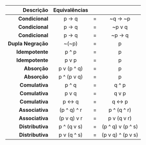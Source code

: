 | Descrição                  | Equivalências    |   |                      |
| --------------------------:|:----------------:|:-:|:--------------------:|
| **Condicional**            | p → q            | = | ~q → ~p              |
| **Condicional**            | p → q            | = | ~p v q               |
| **Condicional**            | p → q            | = | ~p → q               |
| **Dupla Negração**         | ~(~p)            | = | p                    |
| **Idempotente**            | p ^ p            | = | p                    |
| **Idempotente**            | p v p            | = | p                    |
| **Absorção**               | p v (p ^ q)      | = | p                    |
| **Absorção**               | p ^ (p v q)      | = | p                    |
| **Comulativa**             | p ^ q            | = | q ^ p                |
| **Comulativa**             | p v q            | = | q v p                |
| **Comulativa**             | p ↔ q            | = | q ↔ p                |
| **Associativa**            | (p ^ q) ^ r      | = | p ^ (q ^ r)          |
| **Associativa**            | (p v q) v r      | = | p v (q v r)          |
| **Distributiva**           | p ^ (q v s)      | = | (p ^ q) v (p ^ s)    |
| **Distributiva**           | p v (q ^ s)      | = | (p v q) ^ (p v s)    |